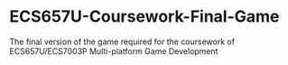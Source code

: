 # ECS657U-Coursework-Final-Game
The final version of the game required for the coursework of ECS657U/ECS7003P Multi-platform Game Development
